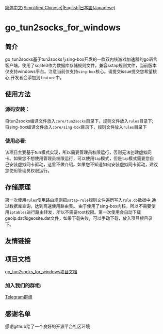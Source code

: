 [简体中文(Simplified Chinese)](./README.md)|[English](./README-en.md)|[日本語(Japanese)](./README-jp.md)

# go_tun2socks_for_windows

## 简介

go_tun2socks基于tun2socks与sing-box开发的一款双内核游戏加速器的go语言客户端，使用了sqlite3作为数据库存储规则文件。兼容sstap规则文件，当前版本仅支持windows平台。注意当前仅支持`sing-box`核心。请提交issue提交您希望核心,开发者会添加到`feature`中。

## 使用方法
### 源码安装：
将tun2socks编译文件放入`core/tun2socks`目录下，规则文件放入`rules`目录下;
将sing-box编译文件放入`core/sing-box`目录下，规则文件放入`rules`目录下
### 使用必看:
该项目主要基于tun模式实现，所以需要管理员权限运行，否则无法创建虚拟网卡。如果您不想使用管理员权限运行，可以使用`tap`模式，但是`tap`模式需要您自己安装虚拟网卡驱动，这里不做介绍。如果您不知道如何安装虚拟网卡驱动，建议您使用管理员权限运行。


## 存储原理

第一次使用`rules`使用路由规则把`sstap-rule`规则文件遍历写入`rule.db`数据中,通过数据库查询，达到高速使用路由表。
由于使用了sing-box内核，所以不需要使用`iptables`进行路由转发，所以不需要root权限。第一次使用会自动下载geoip.dat和geosite.dat文件，如果下载失败，可以手动下载，放入项目根目录下。

## 友情链接

## 项目文档

[go_tun2socks_for_windows项目文档]("https://github.com/theshdowaura/go_tun2socks_for_windows/wiki")


### 加入我们的群组:
[Telegram群组]("https://t.me/gotun2socks/1")
## 感谢名单

感谢github给了一个良好的开源平台社区环境
